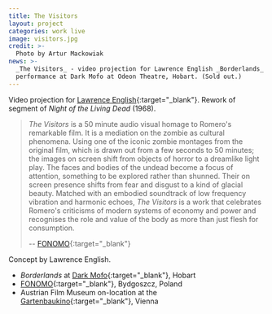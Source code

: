 ```yaml
---
title: The Visitors
layout: project
categories: work live
image: visitors.jpg
credit: >-
  Photo by Artur Mackowiak
news: >-
  _The Visitors_ - video projection for Lawrence English _Borderlands_
  performance at Dark Mofo at Odeon Theatre, Hobart. (Sold out.)
---
```


Video projection for [Lawrence English][lpe]{:target="_blank"}. Rework of
segment of _Night of the Living Dead_ (1968).

> _The Visitors_ is a 50 minute audio visual homage to Romero's remarkable film.
> It is a mediation on the zombie as cultural phenomena. Using one of the iconic
> zombie montages from the original film, which is drawn out from a few seconds
> to 50 minutes; the images on screen shift from objects of horror to a
> dreamlike light play. The faces and bodies of the undead become a focus of
> attention, something to be explored rather than shunned. Their on screen
> presence shifts from fear and disgust to a kind of glacial beauty. Matched
> with an embodied soundtrack of low frequency vibration and harmonic echoes,
> _The Visitors_ is a work that celebrates Romero's criticisms of modern systems
> of economy and power and recognises the role and value of the body as more
> than just flesh for consumption.
>
> -- [FONOMO]{:target="_blank"}

Concept by Lawrence English.

- _Borderlands_ at [Dark Mofo]{:target="_blank"}, Hobart
- [FONOMO]{:target="_blank"}, Bydgoszcz, Poland
- Austrian Film Museum on-location at the [Gartenbaukino]{:target="_blank"}, Vienna

[dark mofo]: https://darkmofo.net.au/schedule/borderlands/
[lpe]: http://www.lawrenceenglish.com/
[fonomo]: http://www.wetmusic.pl/fonomo-info-ver.php?idg=1&idm=3&id=522&year=2017&chgv=2
[gartenbaukino]: https://www.gartenbaukino.at/programdetail/program/a-tribute-to-george-a-romero.html
